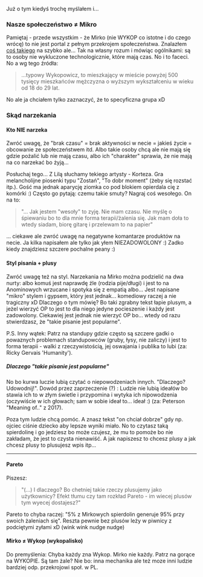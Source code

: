 Już o tym kiedyś trochę myślałem i...

### Nasze społeczeństwo ≠ Mikro
Pamiętaj - przede wszystkim - że Mirko (nie WYKOP co istotne i do czego wrócę) to nie jest portal z pełnym przekrojem społeczeństwa. Znalazłem [coś takiego](http://www.wykop.pl/ramka/3437703/kim-sa-wykopowicze-przekroj-demograficzny-wykopu/) na szybko ale... Tak na własny rozum i mówiąc ogólnikami: są to osoby nie wykluczone technologicznie, które mają czas. No i to faceci. No a wg tego źródła:

>  ...typowy Wykopowicz, to mieszkający w mieście powyżej 500 tysięcy mieszkańców mężczyzna o wyższym wykształceniu w wieku od 18 do 29 lat.

No ale ja chciałem tylko zaznaczyć, że to specyficzna grupa xD

### Skąd narzekania
#### Kto NIE narzeka
Zwróć uwagę, że "brak czasu" = brak aktywności w necie = jakieś życie = obcowanie ze społeczeństwem itd. Albo takie osoby chcą ale nie mają się gdzie pożalić lub nie mają czasu, albo ich "charakter" sprawia, że nie mają na co narzekać bo żyją...

Posłuchaj tego... Z Lilą słuchamy tekiego artysty - Korteza. Gra melancholijne piosenki typu "Zostań", "To dobr moment" (żeby się rozstać itp.). Gość ma jednak aparycję ziomka co pod blokiem opierdala cię z komórki :) Często go pytają: czemu takie smuty? Nagraj coś wesołego. On na to: 

> "... Jak jestem "wesoły" to zyję. Nie mam czasu. Nie myślę o śpiewaniu bo to dla mnie forma terapii/żalenia się. Jak mam doła to wtedy siadam, biorę gitarę i przelewam to na papier"

... ciekawe ale zwróć uwagę na negatywne komantarze produktów na necie. Ja kilka napisałem ale tylko jak yłem NIEZADOWOLONY :) Zadko kiedy znajdziesz szczere pochalne peany :)

#### Styl pisania + plusy
Zwróć uwagę też na styl. Narzekania na Mirko można podzielić na dwa nurty: albo komuś jest naprawdę źle (rodzia pije/długi) i jest to na Anominowych wrzucane i spotyka się z empatią albo... Jest napisane "mikro" stylem i gypsem, który jest jednak... komediowy raczej a nie tragiczny xD Dlaczego o tym mówię? Bo taki zgrabny tekst łapie plusym, a jeżel wierzyć OP to jest to dla niego jedyne pocieszenie i każdy jest zadowolony. Ciekawiej jest jednak nie wierzyć OP bo... wtedy od razu stwierdzasz, że "takie pisanie jest popularne".

P.S. Inny wątek: Patrz na standupy gdzie często są szczere gadki o powaznych problemach standupowców (gruby, łysy, nie zaliczy) i jest to forma terapii - walki z rzeczywistością, jej oswajania i publika to lubi (za: Ricky Gervais 'Humanity'). 

##### Dlaczego "takie pisanie jest popularne"
No bo kurwa luczie lubią czytać o niepowodzeniach innych. "Dlaczego? Udowodnij!". Dowód przez zaprzeczenie (?) : Ludzie nie lubią ideałów bo stawia ich to w złym świetle i przypomina i wytyka ich nipowodzenia (oczywiście w ich głowach; sam w sobie ideał to... ideał :) (za: Peterson "Meaning of.." z 2017).

Poza tym ludzie chcą pomóc. A znasz tekst "on chciał dobrze" gdy np. ojciec ciśnie dziecko aby lepsze wyniki miało. No to czytasz taką spierdolinę i go jedziesz bo może czujesz, że mu to pomoże bo nie zakładam, że jest to czysta nienawiść. A jak napiszesz to chcesz plusy a jak chcesz plusy to plusujesz wpis itp...

------

#### Pareto
Piszesz:
> "(...) I dlaczego? Bo chetniej takie rzeczy plusujemy jako użytkownicy? Efekt tłumu czy tam rozkład Pareto - im wiecej plusów tym wyecej dostajesz?"

Pareto to chyba raczej: "5% z Mirkowych spierdolin generuje 95% przy swoich żaleniach się". Reszta pewnie bez plusów leży w piwnicy z podciętymi zyłami xD (wink wink nudge nudge)

#### Mirko ≠  Wykop (wykopalisko)
Do premyślenia: Chyba każdy zna Wykop. Mirko nie każdy. Patrz na gorące na WYKOPIE. Są tam żale? Nie bo: inna mechanika ale też moze inni ludzie bardziej odp. przekrojowi społ. w PL.

